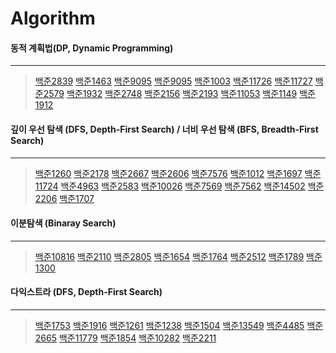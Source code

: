 # Algorithm

#### 동적 계획법(DP, Dynamic Programming)
---

>[백준2839](https://github.com/hippod01/Algorithm/commit/54d8329c84a82a70896a680ecbb08f182930c4a3) 
>[백준1463](https://github.com/hippod01/Algorithm/commit/4511c0f57ca745739d75ff43754775c93a7e1ef7)
>[백준9095](https://github.com/hippod01/Algorithm/commit/4511c0f57ca745739d75ff43754775c93a7e1ef7)
>[백준9095](https://github.com/hippod01/Algorithm/commit/04e26cb968e2bc9855d65e1f95883110edb8f03e)
>[백준1003](https://github.com/hippod01/Algorithm/commit/dc71b8dbc413e72b81da98ac55525c72d45b5d63)
>[백준11726](https://github.com/hippod01/Algorithm/commit/a9b4cc6f4a43e2c8a71f6b28d60a7aef3bb9c482)
>[백준11727](https://github.com/hippod01/Algorithm/commit/3379e7ed2e94d3293e37d17b5531b14f76c19952)
>[백준2579](https://github.com/hippod01/Algorithm/commit/a46b5608cb8751653aae1d06abafd4c9dae4f33e)
>[백준1932](https://github.com/hippod01/Algorithm/commit/f7a47c9d9c6482aca8904904a32a41a17e91b5c0)
>[백준2748](https://github.com/hippod01/Algorithm/commit/c3390bc63f5a5ee355113b38639e4592230bb81b)
>[백준2156](https://github.com/hippod01/Algorithm/commit/31c894e8e1e997881e0f1868d292fec06fcb7581)
>[백준2193](https://github.com/hippod01/Algorithm/commit/c6cca3583a8cca6afd68d3703f0afbc946e2dac5)
>[백준11053](https://github.com/hippod01/Algorithm/commit/169b3d9d7f89a846049094af8d47acf487f29c98)
>[백준1149](https://github.com/hippod01/Algorithm/commit/9d134a77574d062fee50b8f0bd3f4d82e3818967)
>[백준1912](https://github.com/hippod01/Algorithm/commit/9329bc44b146896bac401de481577ccb8ad9bd0c)


#### 깊이 우선 탐색 (DFS, Depth-First Search) / 너비 우선 탐색 (BFS, Breadth-First Search)
---
>[백준1260](https://github.com/hippod01/Algorithm/commit/8c906ee1d39b374f4d00f76102548ea0b7d56ea8)
>[백준2178](https://github.com/hippod01/Algorithm/commit/35382a4f3d378f369f3edbaa3d77a867026bf03a)
>[백준2667](https://github.com/hippod01/Algorithm/commit/6329ba30ab1aae05e9dea22860302641cf345910)
>[백준2606](https://github.com/hippod01/Algorithm/commit/0ed4b1d8a3a95fe17be194e2e3eabbfe1ace3cdb)
>[백준7576](https://github.com/hippod01/Algorithm/commit/4cb5b9d5f9f722d0f8d54f4b19004782affcab99)
>[백준1012](https://github.com/hippod01/Algorithm/commit/fa6115bbae587e3661e67ab97d4c844cd5ef0a5f)
>[백준1697](https://github.com/hippod01/Algorithm/commit/cfd32c615b8604e1f10fcd2c14db3f5d8920383c)
>[백준11724](https://github.com/hippod01/Algorithm/commit/5595553ffc74e5323f2cce7c3b7d62ac156a0d9d)
>[백준4963](https://github.com/hippod01/Algorithm/commit/b46e5488511f1ed9295151ba5667250a2da09240)
>[백준2583](https://github.com/hippod01/Algorithm/commit/f270dfb8b2102f8cfeee3a483cacd95365d6951e)
>[백준10026](https://github.com/hippod01/Algorithm/commit/9e4fb732e3a1f9582e8e4137790788a7d2a961e2)
>[백준7569](https://github.com/hippod01/Algorithm/commit/7fa4a5f97e07d5f2792583ab04fc00dc7de8e0e9)
>[백준7562](https://github.com/hippod01/Algorithm/commit/508424883cbdbf2337e3ed1ad2174028a1a7a624)
>[백준14502](https://github.com/hippod01/Algorithm/commit/1d073af515c5066d62f5e170ae8f7f15240ea72a)
>[백준2206](https://github.com/hippod01/Algorithm/commit/cd892e7da0bf5f2573ea87ba7dfb9a7105518e57)
>[백준1707](https://github.com/hippod01/Algorithm/commit/f3dcdfde0a88c1fab382064e33d307ba149e98fb)



#### 이분탐색 (Binaray Search)
---
>[백준10816](https://github.com/hippod01/Algorithm/commit/cca23d6916442bd144f507107ee71e8d3d712792)
>[백준2110](https://github.com/hippod01/Algorithm/commit/e30f84e8ea08454ea803cc2d1bcf84f8d544e0fd)
>[백준2805](https://github.com/hippod01/Algorithm/commit/877bd37e1256ec898447086728caaf39f60098ab)
>[백준1654](https://github.com/hippod01/Algorithm/commit/9816485f50e3685c753ac46a4fd08f0a5dccc829)
>[백준1764](https://github.com/hippod01/Algorithm/commit/9816485f50e3685c753ac46a4fd08f0a5dccc829)
>[백준2512](https://github.com/hippod01/Algorithm/commit/b12c7749d572a019cc550b88b0b55dd768831439)
>[백준1789](https://github.com/hippod01/Algorithm/commit/32cf1a9f1668f7de60f835a66062714249351b59)
>[백준1300](https://github.com/hippod01/Algorithm/commit/32cf1a9f1668f7de60f835a66062714249351b59)


#### 다익스트라 (DFS, Depth-First Search)
---
>[백준1753](https://github.com/hippod01/Algorithm/commit/8f7fe360ce488baa9b4e1969326827b85c7f15ef)
>[백준1916](https://github.com/hippod01/Algorithm/commit/112c27e9e70c5441b336c18e69f0148fc977b109)
>[백준1261](https://github.com/hippod01/Algorithm/commit/cbf458d89fc4a0651f6f64315f8ea9f58365dc42)
>[백준1238](https://github.com/hippod01/Algorithm/commit/039066997fa47fa091dbee3e2e58d92cf683a76b)
>[백준1504](https://github.com/hippod01/Algorithm/commit/2d3fa1de1ba809c7a55fdb6966f8a15bec715127)
>[백준13549](https://github.com/hippod01/Algorithm/commit/d1041e580738456fe888fb994571eed8d2af7dbd)
>[백준4485](https://github.com/hippod01/Algorithm/commit/a731c4e6ee53165336d0629c2fe37a5be0b74a0e)
>[백준2665](https://github.com/hippod01/Algorithm/commit/b7c8ed8e5e969588f48dad2ceac10394eeb100dc)
>[백준11779](https://github.com/hippod01/Algorithm/commit/9693dece3814526efe56b44974c194ec47551212)
>[백준1854](https://github.com/hippod01/Algorithm/commit/1b02de11dde39f10177c01f22c24f2f5fc742283)
>[백준10282](https://github.com/hippod01/Algorithm/commit/ee85653a78177b236f86a67a51a46d7d1c90469f)
>[백준2211](https://github.com/hippod01/Algorithm/commit/06c3f0defda7b393809db87f814ffdf567671f42)







